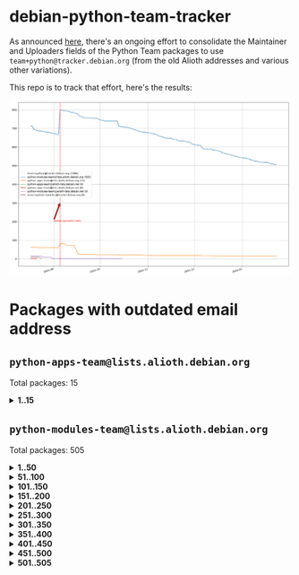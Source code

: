 # debian-python-team-tracker



As announced [here](https://lists.debian.org/debian-python/2021/08/msg00006.html), there's an ongoing effort to consolidate the Maintainer and Uploaders fields of the Python Team packages to use `team+python@tracker.debian.org` (from the old Alioth addresses and various other variations).



This repo is to track that effort, here's the results:



![Python team emails](images/python_team_emails.svg)


# Packages with outdated email address

## `python-apps-team@lists.alioth.debian.org`
Total packages: 15
<details>
<summary><b>1..15</b></summary>


| # | Package | Version |
| --- | --- | --- |
| 1 | [ctop](https://tracker.debian.org/ctop) | 1.0.0-2.1 |
| 2 | [db2twitter](https://tracker.debian.org/db2twitter) | 0.6-1.1 |
| 3 | [dodgy](https://tracker.debian.org/dodgy) | 0.1.9-3 |
| 4 | [etm](https://tracker.debian.org/etm) | 3.2.30-1.1 |
| 5 | [firmware-microbit-micropython](https://tracker.debian.org/firmware-microbit-micropython) | 1.0.1-2 |
| 6 | [freealchemist](https://tracker.debian.org/freealchemist) | 0.5-1.1 |
| 7 | [kanboard-cli](https://tracker.debian.org/kanboard-cli) | 0.0.2-1.1 |
| 8 | [lightyears](https://tracker.debian.org/lightyears) | 1.4-2 |
| 9 | [pipenv](https://tracker.debian.org/pipenv) | 11.9.0-1.1 |
| 10 | [prospector](https://tracker.debian.org/prospector) | 1.1.7-2 |
| 11 | [pybik](https://tracker.debian.org/pybik) | 3.0-3.1 |
| 12 | [retweet](https://tracker.debian.org/retweet) | 0.10-1.1 |
| 13 | [sen](https://tracker.debian.org/sen) | 0.6.1-0.1 |
| 14 | [sinntp](https://tracker.debian.org/sinntp) | 1.6-1.2 |
| 15 | [smem](https://tracker.debian.org/smem) | 1.5-1.1 |
</details>

## `python-modules-team@lists.alioth.debian.org`
Total packages: 505
<details>
<summary><b>1..50</b></summary>


| # | Package | Version |
| --- | --- | --- |
| 1 | [anorack](https://tracker.debian.org/anorack) | 0.2.7-1 |
| 2 | [anosql](https://tracker.debian.org/anosql) | 1.0.1-1 |
| 3 | [asn1crypto](https://tracker.debian.org/asn1crypto) | 1.4.0-1 |
| 4 | [astral](https://tracker.debian.org/astral) | 1.6.1-2 |
| 5 | [authres](https://tracker.debian.org/authres) | 1.2.0-2 |
| 6 | [automat](https://tracker.debian.org/automat) | 20.2.0-1 |
| 7 | [azure-cosmos-table-python](https://tracker.debian.org/azure-cosmos-table-python) | 1.0.5+git20191025-5 |
| 8 | [bdist-nsi](https://tracker.debian.org/bdist-nsi) | 0.1.5-2 |
| 9 | [bernhard](https://tracker.debian.org/bernhard) | 0.2.6-2 |
| 10 | [betamax](https://tracker.debian.org/betamax) | 0.8.1-2 |
| 11 | [bibtexparser](https://tracker.debian.org/bibtexparser) | 1.1.0+ds-3 |
| 12 | [binaryornot](https://tracker.debian.org/binaryornot) | 0.4.4+dfsg-4 |
| 13 | [bitstruct](https://tracker.debian.org/bitstruct) | 8.9.0-1 |
| 14 | [case](https://tracker.debian.org/case) | 1.5.3+dfsg-3 |
| 15 | [cerealizer](https://tracker.debian.org/cerealizer) | 0.8.1-3 |
| 16 | [chardet](https://tracker.debian.org/chardet) | 4.0.0-1 |
| 17 | [chargebee-python](https://tracker.debian.org/chargebee-python) | 1.6.6-1 |
| 18 | [codicefiscale](https://tracker.debian.org/codicefiscale) | 0.9+ds0-2 |
| 19 | [colorclass](https://tracker.debian.org/colorclass) | 2.2.0-2.2 |
| 20 | [colorspacious](https://tracker.debian.org/colorspacious) | 1.1.2-2 |
| 21 | [commonmark](https://tracker.debian.org/commonmark) | 0.9.1-3 |
| 22 | [constantly](https://tracker.debian.org/constantly) | 15.1.0-2 |
| 23 | [contextlib2](https://tracker.debian.org/contextlib2) | 0.6.0.post1-1 |
| 24 | [cookiecutter](https://tracker.debian.org/cookiecutter) | 1.7.3-1 |
| 25 | [coreapi](https://tracker.debian.org/coreapi) | 2.3.3-4 |
| 26 | [coreschema](https://tracker.debian.org/coreschema) | 0.0.4-3 |
| 27 | [cov-core](https://tracker.debian.org/cov-core) | 1.15.0-3 |
| 28 | [cppy](https://tracker.debian.org/cppy) | 1.1.0-2 |
| 29 | [cram](https://tracker.debian.org/cram) | 0.7-4 |
| 30 | [cssutils](https://tracker.debian.org/cssutils) | 1.0.2-3 |
| 31 | [d2to1](https://tracker.debian.org/d2to1) | 0.2.12-2 |
| 32 | [deap](https://tracker.debian.org/deap) | 1.3.1-2 |
| 33 | [debiancontributors](https://tracker.debian.org/debiancontributors) | 0.7.8-2 |
| 34 | [devpi-common](https://tracker.debian.org/devpi-common) | 3.2.2-1.1 |
| 35 | [django-ajax-selects](https://tracker.debian.org/django-ajax-selects) | 1.7.0-3 |
| 36 | [django-bitfield](https://tracker.debian.org/django-bitfield) | 1.9.6-2 |
| 37 | [django-dirtyfields](https://tracker.debian.org/django-dirtyfields) | 1.3.1-2 |
| 38 | [django-environ](https://tracker.debian.org/django-environ) | 0.4.4-2 |
| 39 | [django-filter](https://tracker.debian.org/django-filter) | 2.4.0-1 |
| 40 | [django-hvad](https://tracker.debian.org/django-hvad) | 1.8.0-1.1 |
| 41 | [django-js-reverse](https://tracker.debian.org/django-js-reverse) | 0.7.3-1.1 |
| 42 | [django-macaddress](https://tracker.debian.org/django-macaddress) | 1.5.0-2 |
| 43 | [django-memoize](https://tracker.debian.org/django-memoize) | 2.2.0+dfsg-1 |
| 44 | [django-nose](https://tracker.debian.org/django-nose) | 1.4.6-2.1 |
| 45 | [django-notification](https://tracker.debian.org/django-notification) | 1.2.0-3 |
| 46 | [django-pagination](https://tracker.debian.org/django-pagination) | 1.0.7-4 |
| 47 | [django-paintstore](https://tracker.debian.org/django-paintstore) | 0.2-4 |
| 48 | [django-picklefield](https://tracker.debian.org/django-picklefield) | 3.0.1-1 |
| 49 | [django-pipeline](https://tracker.debian.org/django-pipeline) | 1.6.14-3 |
| 50 | [django-recurrence](https://tracker.debian.org/django-recurrence) | 1.10.3-1 |
</details>
<details>
<summary><b>51..100</b></summary>

| # | Package | Version |
| --- | --- | --- |
| 51 | [django-simple-redis-admin](https://tracker.debian.org/django-simple-redis-admin) | 1.4.0-2 |
| 52 | [django-stronghold](https://tracker.debian.org/django-stronghold) | 0.3.0+debian-2 |
| 53 | [django-webpack-loader](https://tracker.debian.org/django-webpack-loader) | 0.6.0-2 |
| 54 | [django-wkhtmltopdf](https://tracker.debian.org/django-wkhtmltopdf) | 3.3.0-1 |
| 55 | [django-xmlrpc](https://tracker.debian.org/django-xmlrpc) | 0.1.8-2 |
| 56 | [djangorestframework-api-key](https://tracker.debian.org/djangorestframework-api-key) | 2.0.0-2 |
| 57 | [dkimpy](https://tracker.debian.org/dkimpy) | 1.0.5-1 |
| 58 | [dnsdiag](https://tracker.debian.org/dnsdiag) | 2.0.2-1 |
| 59 | [dockerpty](https://tracker.debian.org/dockerpty) | 0.4.1-2 |
| 60 | [dominate](https://tracker.debian.org/dominate) | 2.3.1-2 |
| 61 | [drf-generators](https://tracker.debian.org/drf-generators) | 0.5.0-1 |
| 62 | [elasticsearch-curator](https://tracker.debian.org/elasticsearch-curator) | 5.8.1-1 |
| 63 | [enum34](https://tracker.debian.org/enum34) | 1.1.6-4 |
| 64 | [enzyme](https://tracker.debian.org/enzyme) | 0.4.1-2 |
| 65 | [exam](https://tracker.debian.org/exam) | 0.10.5-3 |
| 66 | [factory-boy](https://tracker.debian.org/factory-boy) | 2.11.1-3 |
| 67 | [faker](https://tracker.debian.org/faker) | 0.9.3-0.1 |
| 68 | [fakesleep](https://tracker.debian.org/fakesleep) | 0.1-2 |
| 69 | [fastchunking](https://tracker.debian.org/fastchunking) | 0.0.3-2 |
| 70 | [feedgenerator](https://tracker.debian.org/feedgenerator) | 1.9-2 |
| 71 | [flake8-polyfill](https://tracker.debian.org/flake8-polyfill) | 1.0.2-2 |
| 72 | [flask-api](https://tracker.debian.org/flask-api) | 1.1+dfsg-1.1 |
| 73 | [flask-babelex](https://tracker.debian.org/flask-babelex) | 0.9.4-1 |
| 74 | [flask-bcrypt](https://tracker.debian.org/flask-bcrypt) | 0.7.1-2 |
| 75 | [flask-compress](https://tracker.debian.org/flask-compress) | 1.4.0-3 |
| 76 | [flask-gravatar](https://tracker.debian.org/flask-gravatar) | 0.4.2-2 |
| 77 | [flask-htmlmin](https://tracker.debian.org/flask-htmlmin) | 1.3.2-2 |
| 78 | [flask-ldapconn](https://tracker.debian.org/flask-ldapconn) | 0.7.2-1.1 |
| 79 | [flask-limiter](https://tracker.debian.org/flask-limiter) | 1.0.1-2 |
| 80 | [flask-mail](https://tracker.debian.org/flask-mail) | 0.9.1+dfsg1-1.1 |
| 81 | [flask-mongoengine](https://tracker.debian.org/flask-mongoengine) | 0.9.3-4 |
| 82 | [flask-multistatic](https://tracker.debian.org/flask-multistatic) | 1.0-2 |
| 83 | [flask-script](https://tracker.debian.org/flask-script) | 2.0.6-2 |
| 84 | [flask-silk](https://tracker.debian.org/flask-silk) | 0.2-18 |
| 85 | [flask-wtf](https://tracker.debian.org/flask-wtf) | 0.14.3-1 |
| 86 | [flufl.bounce](https://tracker.debian.org/flufl.bounce) | 3.0.1-1 |
| 87 | [flufl.enum](https://tracker.debian.org/flufl.enum) | 4.1.1-3 |
| 88 | [flufl.i18n](https://tracker.debian.org/flufl.i18n) | 3.0.1-1 |
| 89 | [flufl.lock](https://tracker.debian.org/flufl.lock) | 5.0.1-1 |
| 90 | [flufl.password](https://tracker.debian.org/flufl.password) | 1.3-3 |
| 91 | [flufl.testing](https://tracker.debian.org/flufl.testing) | 0.7-2 |
| 92 | [gerritlib](https://tracker.debian.org/gerritlib) | 0.8.0-2 |
| 93 | [gmplot](https://tracker.debian.org/gmplot) | 1.2.0-2 |
| 94 | [gtextfsm](https://tracker.debian.org/gtextfsm) | 1.1.0-2 |
| 95 | [gtts](https://tracker.debian.org/gtts) | 2.0.3-1 |
| 96 | [gtts-token](https://tracker.debian.org/gtts-token) | 1.1.3-1 |
| 97 | [guzzle-sphinx-theme](https://tracker.debian.org/guzzle-sphinx-theme) | 0.7.11-5 |
| 98 | [hachoir](https://tracker.debian.org/hachoir) | 3.1.0+dfsg-3 |
| 99 | [haproxy-log-analysis](https://tracker.debian.org/haproxy-log-analysis) | 2.0~b0-2 |
| 100 | [heapdict](https://tracker.debian.org/heapdict) | 1.0.1-1 |
</details>
<details>
<summary><b>101..150</b></summary>

| # | Package | Version |
| --- | --- | --- |
| 101 | [hiro](https://tracker.debian.org/hiro) | 0.5-2 |
| 102 | [hypothesis-auto](https://tracker.debian.org/hypothesis-auto) | 1.1.4-2 |
| 103 | [importmagic](https://tracker.debian.org/importmagic) | 0.1.7-2 |
| 104 | [inflection](https://tracker.debian.org/inflection) | 0.3.1-2 |
| 105 | [json-tricks](https://tracker.debian.org/json-tricks) | 3.11.0-2 |
| 106 | [jsonhyperschema-codec](https://tracker.debian.org/jsonhyperschema-codec) | 1.0.3-2 |
| 107 | [junos-eznc](https://tracker.debian.org/junos-eznc) | 2.1.7-3 |
| 108 | [jupyter-sphinx-theme](https://tracker.debian.org/jupyter-sphinx-theme) | 0.0.6+ds1-10 |
| 109 | [kitchen](https://tracker.debian.org/kitchen) | 1.2.6-2 |
| 110 | [kivy](https://tracker.debian.org/kivy) | 1.11.0-2 |
| 111 | [lazr.delegates](https://tracker.debian.org/lazr.delegates) | 2.0.3-2 |
| 112 | [lazr.smtptest](https://tracker.debian.org/lazr.smtptest) | 2.0.3-2 |
| 113 | [lexicon](https://tracker.debian.org/lexicon) | 3.3.17-1 |
| 114 | [libthumbor](https://tracker.debian.org/libthumbor) | 1.3.3-2 |
| 115 | [logilab-constraint](https://tracker.debian.org/logilab-constraint) | 0.6.0-2 |
| 116 | [mako](https://tracker.debian.org/mako) | 1.1.3+ds1-2 |
| 117 | [manuel](https://tracker.debian.org/manuel) | 1.10.1-2 |
| 118 | [mercurial-extension-utils](https://tracker.debian.org/mercurial-extension-utils) | 1.5.1-3 |
| 119 | [mercurial-keyring](https://tracker.debian.org/mercurial-keyring) | 1.3.1-3 |
| 120 | [milksnake](https://tracker.debian.org/milksnake) | 0.1.5-1 |
| 121 | [mimerender](https://tracker.debian.org/mimerender) | 0.6.0-2 |
| 122 | [mmllib](https://tracker.debian.org/mmllib) | 0.3.0.post1-2 |
| 123 | [mockldap](https://tracker.debian.org/mockldap) | 0.3.0-4 |
| 124 | [modernize](https://tracker.debian.org/modernize) | 0.7-2 |
| 125 | [moksha.common](https://tracker.debian.org/moksha.common) | 1.2.5-4 |
| 126 | [mrtparse](https://tracker.debian.org/mrtparse) | 1.6-2 |
| 127 | [musicbrainzngs](https://tracker.debian.org/musicbrainzngs) | 0.7.1-2 |
| 128 | [mutagen](https://tracker.debian.org/mutagen) | 1.45.1-2 |
| 129 | [mwic](https://tracker.debian.org/mwic) | 0.7.8-1 |
| 130 | [mysql-connector-python](https://tracker.debian.org/mysql-connector-python) | 8.0.15-2 |
| 131 | [nb2plots](https://tracker.debian.org/nb2plots) | 0.6-2 |
| 132 | [netmiko](https://tracker.debian.org/netmiko) | 2.4.2-1 |
| 133 | [networkx](https://tracker.debian.org/networkx) | 2.5+ds-2 |
| 134 | [nose2](https://tracker.debian.org/nose2) | 0.9.2-1 |
| 135 | [nose2-cov](https://tracker.debian.org/nose2-cov) | 1.0a4-3 |
| 136 | [ntplib](https://tracker.debian.org/ntplib) | 0.3.3-2 |
| 137 | [numpy-stl](https://tracker.debian.org/numpy-stl) | 2.9.0-1 |
| 138 | [numpydoc](https://tracker.debian.org/numpydoc) | 1.1.0-3 |
| 139 | [obsub](https://tracker.debian.org/obsub) | 0.2-4 |
| 140 | [okasha](https://tracker.debian.org/okasha) | 0.2.4-4 |
| 141 | [overpass](https://tracker.debian.org/overpass) | 0.7-1 |
| 142 | [pastescript](https://tracker.debian.org/pastescript) | 2.0.2-4 |
| 143 | [pep8](https://tracker.debian.org/pep8) | 1.7.1-9 |
| 144 | [pep8-naming](https://tracker.debian.org/pep8-naming) | 0.10.0-1 |
| 145 | [pg8000](https://tracker.debian.org/pg8000) | 1.10.6-2 |
| 146 | [pidcat](https://tracker.debian.org/pidcat) | 2.1.0-4 |
| 147 | [pilkit](https://tracker.debian.org/pilkit) | 2.0-3 |
| 148 | [plastex](https://tracker.debian.org/plastex) | 2.1-2 |
| 149 | [portio](https://tracker.debian.org/portio) | 0.5-4 |
| 150 | [power](https://tracker.debian.org/power) | 1.4+dfsg-4 |
</details>
<details>
<summary><b>151..200</b></summary>

| # | Package | Version |
| --- | --- | --- |
| 151 | [pprintpp](https://tracker.debian.org/pprintpp) | 0.4.0-2 |
| 152 | [preggy](https://tracker.debian.org/preggy) | 1.4.4-1 |
| 153 | [ptable](https://tracker.debian.org/ptable) | 0.9.2-2 |
| 154 | [py-radix](https://tracker.debian.org/py-radix) | 0.10.0-3 |
| 155 | [py3dns](https://tracker.debian.org/py3dns) | 3.2.1-1 |
| 156 | [pyasn1](https://tracker.debian.org/pyasn1) | 0.4.8-1 |
| 157 | [pybindgen](https://tracker.debian.org/pybindgen) | 0.20.0+dfsg1-2 |
| 158 | [pycallgraph](https://tracker.debian.org/pycallgraph) | 1.1.3-1.2 |
| 159 | [pyclamd](https://tracker.debian.org/pyclamd) | 0.4.0-2 |
| 160 | [pycodestyle](https://tracker.debian.org/pycodestyle) | 2.6.0-1 |
| 161 | [pycxx](https://tracker.debian.org/pycxx) | 7.1.4-0.2 |
| 162 | [pydbus](https://tracker.debian.org/pydbus) | 0.6.0-4 |
| 163 | [pydenticon](https://tracker.debian.org/pydenticon) | 0.3.1-2 |
| 164 | [pydispatcher](https://tracker.debian.org/pydispatcher) | 2.0.5-2 |
| 165 | [pydle](https://tracker.debian.org/pydle) | 0.9.4-2 |
| 166 | [pyeapi](https://tracker.debian.org/pyeapi) | 0.8.1-2 |
| 167 | [pyee](https://tracker.debian.org/pyee) | 7.0.2-1 |
| 168 | [pyenchant](https://tracker.debian.org/pyenchant) | 3.2.0-1 |
| 169 | [pyfg](https://tracker.debian.org/pyfg) | 0.50-2 |
| 170 | [pyfiglet](https://tracker.debian.org/pyfiglet) | 0.8.0+dfsg-1 |
| 171 | [pyfribidi](https://tracker.debian.org/pyfribidi) | 0.12.0+repack-7 |
| 172 | [pygeoif](https://tracker.debian.org/pygeoif) | 0.7-2 |
| 173 | [pygtail](https://tracker.debian.org/pygtail) | 0.6.1-2 |
| 174 | [pygtkspellcheck](https://tracker.debian.org/pygtkspellcheck) | 4.0.5-2 |
| 175 | [pyinotify](https://tracker.debian.org/pyinotify) | 0.9.6-1.3 |
| 176 | [pyiosxr](https://tracker.debian.org/pyiosxr) | 0.52-1.1 |
| 177 | [pyjavaproperties](https://tracker.debian.org/pyjavaproperties) | 0.7-2 |
| 178 | [pyjokes](https://tracker.debian.org/pyjokes) | 0.5.0-3 |
| 179 | [pykcs11](https://tracker.debian.org/pykcs11) | 1.5.10-1 |
| 180 | [pylama](https://tracker.debian.org/pylama) | 7.4.3-3 |
| 181 | [pylibmc](https://tracker.debian.org/pylibmc) | 1.5.2-3 |
| 182 | [pylint-celery](https://tracker.debian.org/pylint-celery) | 0.3-5 |
| 183 | [pylint-common](https://tracker.debian.org/pylint-common) | 0.2.5-4 |
| 184 | [pylint-django](https://tracker.debian.org/pylint-django) | 2.0.13-1 |
| 185 | [pylint-flask](https://tracker.debian.org/pylint-flask) | 0.5-4 |
| 186 | [pylint-plugin-utils](https://tracker.debian.org/pylint-plugin-utils) | 0.6-1 |
| 187 | [pymacs](https://tracker.debian.org/pymacs) | 0.25-3 |
| 188 | [pymodbus](https://tracker.debian.org/pymodbus) | 2.1.0+dfsg-2 |
| 189 | [pynag](https://tracker.debian.org/pynag) | 1.1.2+dfsg-2 |
| 190 | [pynliner](https://tracker.debian.org/pynliner) | 0.8.0-2 |
| 191 | [pyopengl](https://tracker.debian.org/pyopengl) | 3.1.5+dfsg-1 |
| 192 | [pyparsing](https://tracker.debian.org/pyparsing) | 2.4.7-1 |
| 193 | [pyprind](https://tracker.debian.org/pyprind) | 2.11.2-2 |
| 194 | [pyquery](https://tracker.debian.org/pyquery) | 1.2.9-4 |
| 195 | [pyrad](https://tracker.debian.org/pyrad) | 2.1-2 |
| 196 | [pyrsistent](https://tracker.debian.org/pyrsistent) | 0.15.5-1 |
| 197 | [pysimplesoap](https://tracker.debian.org/pysimplesoap) | 1.16.2-3 |
| 198 | [pysmi](https://tracker.debian.org/pysmi) | 0.3.2-2 |
| 199 | [pysodium](https://tracker.debian.org/pysodium) | 0.7.0-2 |
| 200 | [pyspf](https://tracker.debian.org/pyspf) | 2.0.14-2 |
</details>
<details>
<summary><b>201..250</b></summary>

| # | Package | Version |
| --- | --- | --- |
| 201 | [pysrt](https://tracker.debian.org/pysrt) | 1.0.1-2 |
| 202 | [pyssim](https://tracker.debian.org/pyssim) | 0.2-2 |
| 203 | [pytaglib](https://tracker.debian.org/pytaglib) | 0.3.6+dfsg-2 |
| 204 | [pytds](https://tracker.debian.org/pytds) | 1.10.0-1 |
| 205 | [pytest-bdd](https://tracker.debian.org/pytest-bdd) | 3.2.1-1 |
| 206 | [pytest-cookies](https://tracker.debian.org/pytest-cookies) | 0.4.0-1 |
| 207 | [pytest-django](https://tracker.debian.org/pytest-django) | 3.5.1-1 |
| 208 | [pytest-expect](https://tracker.debian.org/pytest-expect) | 1.1.0-2 |
| 209 | [pytest-httpbin](https://tracker.debian.org/pytest-httpbin) | 1.0.0-2 |
| 210 | [pytest-instafail](https://tracker.debian.org/pytest-instafail) | 0.4.2-1 |
| 211 | [pytest-runner](https://tracker.debian.org/pytest-runner) | 2.11.1-1.2 |
| 212 | [pytest-sugar](https://tracker.debian.org/pytest-sugar) | 0.9.4-1 |
| 213 | [pytest-tornado](https://tracker.debian.org/pytest-tornado) | 0.8.1-1 |
| 214 | [pytest-vcr](https://tracker.debian.org/pytest-vcr) | 1.0.2-2 |
| 215 | [python-activipy](https://tracker.debian.org/python-activipy) | 0.1-7 |
| 216 | [python-adal](https://tracker.debian.org/python-adal) | 1.2.2-1 |
| 217 | [python-aiohttp-session](https://tracker.debian.org/python-aiohttp-session) | 2.9.0-2 |
| 218 | [python-aioinflux](https://tracker.debian.org/python-aioinflux) | 0.9.0-2 |
| 219 | [python-aiomeasures](https://tracker.debian.org/python-aiomeasures) | 0.5.14-3 |
| 220 | [python-amqplib](https://tracker.debian.org/python-amqplib) | 1.0.2-2 |
| 221 | [python-apptools](https://tracker.debian.org/python-apptools) | 4.5.0-1.1 |
| 222 | [python-aptly](https://tracker.debian.org/python-aptly) | 0.12.10-2 |
| 223 | [python-args](https://tracker.debian.org/python-args) | 0.1.0-3 |
| 224 | [python-arpy](https://tracker.debian.org/python-arpy) | 1.1.1-4 |
| 225 | [python-astor](https://tracker.debian.org/python-astor) | 0.8.1-1 |
| 226 | [python-base58](https://tracker.debian.org/python-base58) | 1.0.3-1.1 |
| 227 | [python-bcdoc](https://tracker.debian.org/python-bcdoc) | 0.16.0-2 |
| 228 | [python-bitbucket-api](https://tracker.debian.org/python-bitbucket-api) | 0.5.0-3 |
| 229 | [python-box](https://tracker.debian.org/python-box) | 3.4.6-2 |
| 230 | [python-btrees](https://tracker.debian.org/python-btrees) | 4.3.1-2 |
| 231 | [python-cerberus](https://tracker.debian.org/python-cerberus) | 1.3.2-1 |
| 232 | [python-click-log](https://tracker.debian.org/python-click-log) | 0.2.1-2 |
| 233 | [python-clint](https://tracker.debian.org/python-clint) | 0.5.1-3 |
| 234 | [python-cluster](https://tracker.debian.org/python-cluster) | 1.3.3-3 |
| 235 | [python-cmarkgfm](https://tracker.debian.org/python-cmarkgfm) | 0.4.2-1 |
| 236 | [python-coloredlogs](https://tracker.debian.org/python-coloredlogs) | 7.3-2 |
| 237 | [python-colour](https://tracker.debian.org/python-colour) | 0.1.5-2 |
| 238 | [python-consul](https://tracker.debian.org/python-consul) | 0.7.1-1.1 |
| 239 | [python-cookies](https://tracker.debian.org/python-cookies) | 2.2.1-3 |
| 240 | [python-cpuinfo](https://tracker.debian.org/python-cpuinfo) | 5.0.0-2 |
| 241 | [python-crcmod](https://tracker.debian.org/python-crcmod) | 1.7+dfsg-2 |
| 242 | [python-cs](https://tracker.debian.org/python-cs) | 2.7.1-1 |
| 243 | [python-dbfread](https://tracker.debian.org/python-dbfread) | 2.0.7-3 |
| 244 | [python-decorator](https://tracker.debian.org/python-decorator) | 4.4.2-2 |
| 245 | [python-demjson](https://tracker.debian.org/python-demjson) | 2.2.4-5 |
| 246 | [python-diaspy](https://tracker.debian.org/python-diaspy) | 0.6.0-2 |
| 247 | [python-dictobj](https://tracker.debian.org/python-dictobj) | 0.4-4 |
| 248 | [python-distutils-extra](https://tracker.debian.org/python-distutils-extra) | 2.45 |
| 249 | [python-django-casclient](https://tracker.debian.org/python-django-casclient) | 1.5.3-1 |
| 250 | [python-django-etcd-settings](https://tracker.debian.org/python-django-etcd-settings) | 0.1.13+dfsg-3 |
</details>
<details>
<summary><b>251..300</b></summary>

| # | Package | Version |
| --- | --- | --- |
| 251 | [python-django-gravatar2](https://tracker.debian.org/python-django-gravatar2) | 1.4.4-2 |
| 252 | [python-django-jsonfield](https://tracker.debian.org/python-django-jsonfield) | 1.4.0-2 |
| 253 | [python-django-push-notifications](https://tracker.debian.org/python-django-push-notifications) | 1.4.1-1 |
| 254 | [python-django-simple-history](https://tracker.debian.org/python-django-simple-history) | 2.7.0-1.1 |
| 255 | [python-doubleratchet](https://tracker.debian.org/python-doubleratchet) | 0.6.0-2 |
| 256 | [python-dpkt](https://tracker.debian.org/python-dpkt) | 1.9.2-2 |
| 257 | [python-easywebdav](https://tracker.debian.org/python-easywebdav) | 1.2.0-8 |
| 258 | [python-envisage](https://tracker.debian.org/python-envisage) | 4.9.0-2.1 |
| 259 | [python-envparse](https://tracker.debian.org/python-envparse) | 0.2.0-2 |
| 260 | [python-envs](https://tracker.debian.org/python-envs) | 1.2.6-1.1 |
| 261 | [python-epc](https://tracker.debian.org/python-epc) | 0.0.5-3 |
| 262 | [python-etcd](https://tracker.debian.org/python-etcd) | 0.4.5-2 |
| 263 | [python-ethtool](https://tracker.debian.org/python-ethtool) | 0.14-3 |
| 264 | [python-ewmh](https://tracker.debian.org/python-ewmh) | 0.1.6-2 |
| 265 | [python-exotel](https://tracker.debian.org/python-exotel) | 0.1.5-2 |
| 266 | [python-feather-format](https://tracker.debian.org/python-feather-format) | 0.3.1+dfsg1-4 |
| 267 | [python-flaky](https://tracker.debian.org/python-flaky) | 3.7.0-1 |
| 268 | [python-flask-seeder](https://tracker.debian.org/python-flask-seeder) | 0.1~a2-2 |
| 269 | [python-genty](https://tracker.debian.org/python-genty) | 1.3.2-1 |
| 270 | [python-geoip2](https://tracker.debian.org/python-geoip2) | 2.9.0+dfsg1-2 |
| 271 | [python-gflags](https://tracker.debian.org/python-gflags) | 1.5.1-7 |
| 272 | [python-glob2](https://tracker.debian.org/python-glob2) | 0.5-3 |
| 273 | [python-hashids](https://tracker.debian.org/python-hashids) | 1.3.1-1 |
| 274 | [python-hidapi](https://tracker.debian.org/python-hidapi) | 0.9.0.post3-2 |
| 275 | [python-hiredis](https://tracker.debian.org/python-hiredis) | 1.0.1-1 |
| 276 | [python-hpilo](https://tracker.debian.org/python-hpilo) | 4.3-3 |
| 277 | [python-html2text](https://tracker.debian.org/python-html2text) | 2020.1.16-1 |
| 278 | [python-http-parser](https://tracker.debian.org/python-http-parser) | 0.9.0-1 |
| 279 | [python-httptools](https://tracker.debian.org/python-httptools) | 0.1.1-1 |
| 280 | [python-icalendar](https://tracker.debian.org/python-icalendar) | 4.0.3-4 |
| 281 | [python-iniparse](https://tracker.debian.org/python-iniparse) | 0.4-3 |
| 282 | [python-ipaddress](https://tracker.debian.org/python-ipaddress) | 1.0.23-1 |
| 283 | [python-ipfix](https://tracker.debian.org/python-ipfix) | 0.9.7-2 |
| 284 | [python-irodsclient](https://tracker.debian.org/python-irodsclient) | 0.8.1-2 |
| 285 | [python-isc-dhcp-leases](https://tracker.debian.org/python-isc-dhcp-leases) | 0.9.1-2 |
| 286 | [python-iso3166](https://tracker.debian.org/python-iso3166) | 0.8.git20170319-2 |
| 287 | [python-isoweek](https://tracker.debian.org/python-isoweek) | 1.3.3-3 |
| 288 | [python-jmespath](https://tracker.debian.org/python-jmespath) | 0.10.0-1 |
| 289 | [python-jsonrpc](https://tracker.debian.org/python-jsonrpc) | 1.13.0-1 |
| 290 | [python-junit-xml](https://tracker.debian.org/python-junit-xml) | 1.9-1 |
| 291 | [python-kanboard](https://tracker.debian.org/python-kanboard) | 1.0.1-1.1 |
| 292 | [python-langdetect](https://tracker.debian.org/python-langdetect) | 1.0.7-4 |
| 293 | [python-ldap](https://tracker.debian.org/python-ldap) | 3.2.0-4 |
| 294 | [python-ldapdomaindump](https://tracker.debian.org/python-ldapdomaindump) | 0.9.3-1 |
| 295 | [python-libguess](https://tracker.debian.org/python-libguess) | 1.1-4 |
| 296 | [python-logfury](https://tracker.debian.org/python-logfury) | 0.1.2-4 |
| 297 | [python-lupa](https://tracker.debian.org/python-lupa) | 1.9+dfsg-1 |
| 298 | [python-mailer](https://tracker.debian.org/python-mailer) | 0.8.1-4 |
| 299 | [python-mastodon](https://tracker.debian.org/python-mastodon) | 1.5.1-1 |
| 300 | [python-mccabe](https://tracker.debian.org/python-mccabe) | 0.6.1-3 |
</details>
<details>
<summary><b>301..350</b></summary>

| # | Package | Version |
| --- | --- | --- |
| 301 | [python-measurement](https://tracker.debian.org/python-measurement) | 2.0.1-2 |
| 302 | [python-meld3](https://tracker.debian.org/python-meld3) | 1.0.2-3 |
| 303 | [python-mnemonic](https://tracker.debian.org/python-mnemonic) | 0.19-1 |
| 304 | [python-model-mommy](https://tracker.debian.org/python-model-mommy) | 1.6.0-2 |
| 305 | [python-morris](https://tracker.debian.org/python-morris) | 1.2-2 |
| 306 | [python-mpegdash](https://tracker.debian.org/python-mpegdash) | 0.2.0-1 |
| 307 | [python-multidict](https://tracker.debian.org/python-multidict) | 5.1.0-1 |
| 308 | [python-munch](https://tracker.debian.org/python-munch) | 2.3.2-2 |
| 309 | [python-murmurhash](https://tracker.debian.org/python-murmurhash) | 1.0.2-1 |
| 310 | [python-nine](https://tracker.debian.org/python-nine) | 1.1.0-1 |
| 311 | [python-noise](https://tracker.debian.org/python-noise) | 1.2.3-3 |
| 312 | [python-notify2](https://tracker.debian.org/python-notify2) | 0.3-4 |
| 313 | [python-ntlm-auth](https://tracker.debian.org/python-ntlm-auth) | 1.4.0-1 |
| 314 | [python-oauth](https://tracker.debian.org/python-oauth) | 1.0.1-6 |
| 315 | [python-offtrac](https://tracker.debian.org/python-offtrac) | 0.1.0-2.1 |
| 316 | [python-opcua](https://tracker.debian.org/python-opcua) | 0.98.11-1 |
| 317 | [python-openid-cla](https://tracker.debian.org/python-openid-cla) | 1.2-2 |
| 318 | [python-openid-teams](https://tracker.debian.org/python-openid-teams) | 1.2-2 |
| 319 | [python-openidc-client](https://tracker.debian.org/python-openidc-client) | 0.6.0-1.1 |
| 320 | [python-opentimestamps](https://tracker.debian.org/python-opentimestamps) | 0.4.1-1 |
| 321 | [python-padme](https://tracker.debian.org/python-padme) | 1.1.1-3 |
| 322 | [python-pampy](https://tracker.debian.org/python-pampy) | 1.8.4-2 |
| 323 | [python-path-and-address](https://tracker.debian.org/python-path-and-address) | 2.0.1-2 |
| 324 | [python-pathtools](https://tracker.debian.org/python-pathtools) | 0.1.2-4 |
| 325 | [python-paypal](https://tracker.debian.org/python-paypal) | 1.2.5-3 |
| 326 | [python-peakutils](https://tracker.debian.org/python-peakutils) | 1.3.3+ds-2 |
| 327 | [python-pem](https://tracker.debian.org/python-pem) | 19.1.0-1 |
| 328 | [python-persistent](https://tracker.debian.org/python-persistent) | 4.6.4-0.2 |
| 329 | [python-pex](https://tracker.debian.org/python-pex) | 1.1.14-3.1 |
| 330 | [python-pgpdump](https://tracker.debian.org/python-pgpdump) | 1.5-2 |
| 331 | [python-pgspecial](https://tracker.debian.org/python-pgspecial) | 1.11.10+dfsg1-1 |
| 332 | [python-phonenumbers](https://tracker.debian.org/python-phonenumbers) | 8.12.1-1 |
| 333 | [python-picklable-itertools](https://tracker.debian.org/python-picklable-itertools) | 0.1.1-3 |
| 334 | [python-plaster](https://tracker.debian.org/python-plaster) | 1.0-2 |
| 335 | [python-plaster-pastedeploy](https://tracker.debian.org/python-plaster-pastedeploy) | 0.5-3 |
| 336 | [python-prctl](https://tracker.debian.org/python-prctl) | 1.7-2 |
| 337 | [python-preshed](https://tracker.debian.org/python-preshed) | 3.0.2-1 |
| 338 | [python-pretend](https://tracker.debian.org/python-pretend) | 1.0.9-1 |
| 339 | [python-prettylog](https://tracker.debian.org/python-prettylog) | 0.1.0-2 |
| 340 | [python-priority](https://tracker.debian.org/python-priority) | 1.3.0-3 |
| 341 | [python-progressbar](https://tracker.debian.org/python-progressbar) | 2.5-2 |
| 342 | [python-pskc](https://tracker.debian.org/python-pskc) | 1.1-3 |
| 343 | [python-py-zipkin](https://tracker.debian.org/python-py-zipkin) | 0.15.0-1.1 |
| 344 | [python-pyasn1-modules](https://tracker.debian.org/python-pyasn1-modules) | 0.2.1-1 |
| 345 | [python-pyface](https://tracker.debian.org/python-pyface) | 6.1.2-2 |
| 346 | [python-pyftpdlib](https://tracker.debian.org/python-pyftpdlib) | 1.5.4-2 |
| 347 | [python-pygerrit2](https://tracker.debian.org/python-pygerrit2) | 2.0.4-2 |
| 348 | [python-pypump](https://tracker.debian.org/python-pypump) | 0.7-3 |
| 349 | [python-pysnmp4-apps](https://tracker.debian.org/python-pysnmp4-apps) | 0.3.2-2.2 |
| 350 | [python-pysnmp4-mibs](https://tracker.debian.org/python-pysnmp4-mibs) | 0.1.3-3 |
</details>
<details>
<summary><b>351..400</b></summary>

| # | Package | Version |
| --- | --- | --- |
| 351 | [python-pytest-benchmark](https://tracker.debian.org/python-pytest-benchmark) | 3.2.2-2 |
| 352 | [python-pyvmomi](https://tracker.debian.org/python-pyvmomi) | 6.7.1-3 |
| 353 | [python-rarfile](https://tracker.debian.org/python-rarfile) | 3.1-1 |
| 354 | [python-ratelimiter](https://tracker.debian.org/python-ratelimiter) | 1.2.0.post0-1 |
| 355 | [python-redisearch-py](https://tracker.debian.org/python-redisearch-py) | 1.0.0-1 |
| 356 | [python-releases](https://tracker.debian.org/python-releases) | 1.6.3-1 |
| 357 | [python-repoze.lru](https://tracker.debian.org/python-repoze.lru) | 0.7-2 |
| 358 | [python-repoze.sphinx.autointerface](https://tracker.debian.org/python-repoze.sphinx.autointerface) | 0.8-0.2 |
| 359 | [python-repoze.tm2](https://tracker.debian.org/python-repoze.tm2) | 2.0-2 |
| 360 | [python-requests-ntlm](https://tracker.debian.org/python-requests-ntlm) | 1.1.0-1.1 |
| 361 | [python-requirements-detector](https://tracker.debian.org/python-requirements-detector) | 0.6-2 |
| 362 | [python-restless](https://tracker.debian.org/python-restless) | 2.1.1-2 |
| 363 | [python-rpaths](https://tracker.debian.org/python-rpaths) | 0.13-1.1 |
| 364 | [python-rply](https://tracker.debian.org/python-rply) | 0.7.7-2 |
| 365 | [python-schedutils](https://tracker.debian.org/python-schedutils) | 0.6-2.1 |
| 366 | [python-schema](https://tracker.debian.org/python-schema) | 0.6.7-3 |
| 367 | [python-schroot](https://tracker.debian.org/python-schroot) | 0.4-4 |
| 368 | [python-scp](https://tracker.debian.org/python-scp) | 0.13.0-2 |
| 369 | [python-scrapy-djangoitem](https://tracker.debian.org/python-scrapy-djangoitem) | 1.1.1-4 |
| 370 | [python-scripttest](https://tracker.debian.org/python-scripttest) | 1.3-3 |
| 371 | [python-scruffy](https://tracker.debian.org/python-scruffy) | 0.3.3-2 |
| 372 | [python-sdnotify](https://tracker.debian.org/python-sdnotify) | 0.3.1-2 |
| 373 | [python-serverfiles](https://tracker.debian.org/python-serverfiles) | 0.3.0-1 |
| 374 | [python-service-identity](https://tracker.debian.org/python-service-identity) | 18.1.0-6 |
| 375 | [python-sexpdata](https://tracker.debian.org/python-sexpdata) | 0.0.3-2 |
| 376 | [python-shade](https://tracker.debian.org/python-shade) | 1.30.0-3 |
| 377 | [python-shellescape](https://tracker.debian.org/python-shellescape) | 3.4.1-4 |
| 378 | [python-simpy](https://tracker.debian.org/python-simpy) | 2.3.1+dfsg-2 |
| 379 | [python-simpy3](https://tracker.debian.org/python-simpy3) | 3.0.11-2 |
| 380 | [python-slimmer](https://tracker.debian.org/python-slimmer) | 0.1.30-8 |
| 381 | [python-slugify](https://tracker.debian.org/python-slugify) | 4.0.0-1 |
| 382 | [python-smstrade](https://tracker.debian.org/python-smstrade) | 0.2.4-6 |
| 383 | [python-socketpool](https://tracker.debian.org/python-socketpool) | 0.5.3-5 |
| 384 | [python-sphinx-issues](https://tracker.debian.org/python-sphinx-issues) | 1.2.0-2 |
| 385 | [python-spur](https://tracker.debian.org/python-spur) | 0.3.21-1 |
| 386 | [python-srp](https://tracker.debian.org/python-srp) | 1.0.15-1 |
| 387 | [python-statsd](https://tracker.debian.org/python-statsd) | 3.3.0-2 |
| 388 | [python-stopit](https://tracker.debian.org/python-stopit) | 1.1.2-1 |
| 389 | [python-structlog](https://tracker.debian.org/python-structlog) | 20.1.0-1 |
| 390 | [python-sunlight](https://tracker.debian.org/python-sunlight) | 1.1.5-3 |
| 391 | [python-suntime](https://tracker.debian.org/python-suntime) | 1.2.5-2 |
| 392 | [python-tempita](https://tracker.debian.org/python-tempita) | 0.5.2-6 |
| 393 | [python-test-server](https://tracker.debian.org/python-test-server) | 0.0.27-2 |
| 394 | [python-testing.common.database](https://tracker.debian.org/python-testing.common.database) | 2.0.0-2 |
| 395 | [python-testing.mysqld](https://tracker.debian.org/python-testing.mysqld) | 1.4.0-4 |
| 396 | [python-testing.postgresql](https://tracker.debian.org/python-testing.postgresql) | 1.3.0-2 |
| 397 | [python-thriftpy](https://tracker.debian.org/python-thriftpy) | 0.3.9+ds1-1 |
| 398 | [python-tinycss](https://tracker.debian.org/python-tinycss) | 0.4-3 |
| 399 | [python-tktreectrl](https://tracker.debian.org/python-tktreectrl) | 2.0.2-3 |
| 400 | [python-traits](https://tracker.debian.org/python-traits) | 5.2.0-2 |
</details>
<details>
<summary><b>401..450</b></summary>

| # | Package | Version |
| --- | --- | --- |
| 401 | [python-traitsui](https://tracker.debian.org/python-traitsui) | 6.1.3-3 |
| 402 | [python-translationstring](https://tracker.debian.org/python-translationstring) | 1.4-1 |
| 403 | [python-twitter](https://tracker.debian.org/python-twitter) | 3.3-2 |
| 404 | [python-typeguard](https://tracker.debian.org/python-typeguard) | 2.2.2-1.1 |
| 405 | [python-tzlocal](https://tracker.debian.org/python-tzlocal) | 2.1-1 |
| 406 | [python-udatetime](https://tracker.debian.org/python-udatetime) | 0.0.16-4 |
| 407 | [python-unicodecsv](https://tracker.debian.org/python-unicodecsv) | 0.14.1-2 |
| 408 | [python-unidiff](https://tracker.debian.org/python-unidiff) | 0.5.5-2 |
| 409 | [python-urlobject](https://tracker.debian.org/python-urlobject) | 2.4.3-3 |
| 410 | [python-urwidtrees](https://tracker.debian.org/python-urwidtrees) | 1.0.3.dev0-1 |
| 411 | [python-utils](https://tracker.debian.org/python-utils) | 2.3.0-2 |
| 412 | [python-vagrant](https://tracker.debian.org/python-vagrant) | 0.5.15-3 |
| 413 | [python-venusian](https://tracker.debian.org/python-venusian) | 3.0.0-1 |
| 414 | [python-vobject](https://tracker.debian.org/python-vobject) | 0.9.6.1-0.2 |
| 415 | [python-webob](https://tracker.debian.org/python-webob) | 1:1.8.6-1.1 |
| 416 | [python-wget](https://tracker.debian.org/python-wget) | 3.2-3 |
| 417 | [python-wheezy.template](https://tracker.debian.org/python-wheezy.template) | 0.1.167-2 |
| 418 | [python-whoosh](https://tracker.debian.org/python-whoosh) | 2.7.4+git6-g9134ad92-5 |
| 419 | [python-wither](https://tracker.debian.org/python-wither) | 1.1-2 |
| 420 | [python-wsgilog](https://tracker.debian.org/python-wsgilog) | 0.3.1-3 |
| 421 | [python-x3dh](https://tracker.debian.org/python-x3dh) | 0.5.8-2 |
| 422 | [python-xeddsa](https://tracker.debian.org/python-xeddsa) | 0.4.6-2 |
| 423 | [python-yaswfp](https://tracker.debian.org/python-yaswfp) | 0.9.3-1.1 |
| 424 | [python-zc.customdoctests](https://tracker.debian.org/python-zc.customdoctests) | 1.0.1-2 |
| 425 | [python-zipp](https://tracker.debian.org/python-zipp) | 1.0.0-3 |
| 426 | [python-zxcvbn](https://tracker.debian.org/python-zxcvbn) | 4.4.28-2 |
| 427 | [python3-proselint](https://tracker.debian.org/python3-proselint) | 0.10.2-2 |
| 428 | [pythondialog](https://tracker.debian.org/pythondialog) | 3.5.1-1 |
| 429 | [pytoml](https://tracker.debian.org/pytoml) | 0.1.21-1 |
| 430 | [pyuca](https://tracker.debian.org/pyuca) | 1.2-2 |
| 431 | [pyutilib](https://tracker.debian.org/pyutilib) | 5.8.0-1 |
| 432 | [pywavelets](https://tracker.debian.org/pywavelets) | 1.1.1-1 |
| 433 | [pywinrm](https://tracker.debian.org/pywinrm) | 0.3.0-2 |
| 434 | [quark-sphinx-theme](https://tracker.debian.org/quark-sphinx-theme) | 0.5.1-2 |
| 435 | [readlike](https://tracker.debian.org/readlike) | 0.1.3-1.1 |
| 436 | [recommonmark](https://tracker.debian.org/recommonmark) | 0.6.0+ds-1 |
| 437 | [redis-py-cluster](https://tracker.debian.org/redis-py-cluster) | 2.0.0-1 |
| 438 | [reentry](https://tracker.debian.org/reentry) | 1.3.1-1 |
| 439 | [reparser](https://tracker.debian.org/reparser) | 1.4.3-1 |
| 440 | [requests-aws](https://tracker.debian.org/requests-aws) | 0.1.5-2 |
| 441 | [ripe-atlas-cousteau](https://tracker.debian.org/ripe-atlas-cousteau) | 1.4.2-3 |
| 442 | [ripe-atlas-sagan](https://tracker.debian.org/ripe-atlas-sagan) | 1.2.2-2 |
| 443 | [robot-detection](https://tracker.debian.org/robot-detection) | 0.4.0-2 |
| 444 | [routes](https://tracker.debian.org/routes) | 2.5.1-1 |
| 445 | [sgmllib3k](https://tracker.debian.org/sgmllib3k) | 1.0.0-3 |
| 446 | [simplegeneric](https://tracker.debian.org/simplegeneric) | 0.8.1-3 |
| 447 | [singledispatch](https://tracker.debian.org/singledispatch) | 3.4.0.3-3 |
| 448 | [sireader](https://tracker.debian.org/sireader) | 1.1.1-2 |
| 449 | [sleekxmpp](https://tracker.debian.org/sleekxmpp) | 1.3.3-6 |
| 450 | [slimit](https://tracker.debian.org/slimit) | 0.8.1-4 |
</details>
<details>
<summary><b>451..500</b></summary>

| # | Package | Version |
| --- | --- | --- |
| 451 | [smartypants](https://tracker.debian.org/smartypants) | 2.0.0-2 |
| 452 | [sortedcontainers](https://tracker.debian.org/sortedcontainers) | 2.1.0-2 |
| 453 | [speaklater](https://tracker.debian.org/speaklater) | 1.3-5 |
| 454 | [sphinx](https://tracker.debian.org/sphinx) | 1.8.5-2 |
| 455 | [sphinx](https://tracker.debian.org/sphinx) | 1.8.5-3 |
| 456 | [sphinx](https://tracker.debian.org/sphinx) | 1.8.5-4 |
| 457 | [sphinx](https://tracker.debian.org/sphinx) | 1.8.5-5 |
| 458 | [sphinx](https://tracker.debian.org/sphinx) | 2.4.3-2 |
| 459 | [sphinx](https://tracker.debian.org/sphinx) | 2.4.3-4 |
| 460 | [sphinx-autorun](https://tracker.debian.org/sphinx-autorun) | 1.1.0-3.1 |
| 461 | [sphinx-celery](https://tracker.debian.org/sphinx-celery) | 2.0.0-1 |
| 462 | [sphinx-intl](https://tracker.debian.org/sphinx-intl) | 2.0.1-2 |
| 463 | [sphinxcontrib-devhelp](https://tracker.debian.org/sphinxcontrib-devhelp) | 1.0.2-2 |
| 464 | [sphinxcontrib-doxylink](https://tracker.debian.org/sphinxcontrib-doxylink) | 1.5-1 |
| 465 | [sphinxcontrib-log-cabinet](https://tracker.debian.org/sphinxcontrib-log-cabinet) | 1.0.1-2 |
| 466 | [sphinxcontrib-qthelp](https://tracker.debian.org/sphinxcontrib-qthelp) | 1.0.3-2 |
| 467 | [sphinxcontrib-rubydomain](https://tracker.debian.org/sphinxcontrib-rubydomain) | 0.1~dev-20100804-2 |
| 468 | [sphinxcontrib-websupport](https://tracker.debian.org/sphinxcontrib-websupport) | 1.2.4-1 |
| 469 | [sphinxtesters](https://tracker.debian.org/sphinxtesters) | 0.2.3-1 |
| 470 | [sshpubkeys](https://tracker.debian.org/sshpubkeys) | 3.1.0-2.1 |
| 471 | [sshtunnel](https://tracker.debian.org/sshtunnel) | 0.1.4-2 |
| 472 | [stardicter](https://tracker.debian.org/stardicter) | 1.2-1 |
| 473 | [straight.plugin](https://tracker.debian.org/straight.plugin) | 1.4.1-3 |
| 474 | [stsci.distutils](https://tracker.debian.org/stsci.distutils) | 0.3.7-5 |
| 475 | [tagpy](https://tracker.debian.org/tagpy) | 2013.1-7 |
| 476 | [terminaltables](https://tracker.debian.org/terminaltables) | 3.1.0-3 |
| 477 | [texext](https://tracker.debian.org/texext) | 0.6.6-2 |
| 478 | [tinydb](https://tracker.debian.org/tinydb) | 3.15.2-2 |
| 479 | [translation-finder](https://tracker.debian.org/translation-finder) | 1.0-1 |
| 480 | [transmissionrpc](https://tracker.debian.org/transmissionrpc) | 0.11-4 |
| 481 | [twodict](https://tracker.debian.org/twodict) | 1.2-2 |
| 482 | [txws](https://tracker.debian.org/txws) | 0.9.1-4 |
| 483 | [txzmq](https://tracker.debian.org/txzmq) | 0.8.0-2 |
| 484 | [typogrify](https://tracker.debian.org/typogrify) | 1:2.0.7-2 |
| 485 | [u-msgpack-python](https://tracker.debian.org/u-msgpack-python) | 2.3.0-2 |
| 486 | [utidylib](https://tracker.debian.org/utidylib) | 0.5-3 |
| 487 | [vcr.py](https://tracker.debian.org/vcr.py) | 4.0.2-1 |
| 488 | [vim-autopep8](https://tracker.debian.org/vim-autopep8) | 1.2.0-2 |
| 489 | [vsts-cd-manager](https://tracker.debian.org/vsts-cd-manager) | 1.0.2-3 |
| 490 | [wchartype](https://tracker.debian.org/wchartype) | 0.1-2 |
| 491 | [wcwidth](https://tracker.debian.org/wcwidth) | 0.1.9+dfsg1-2 |
| 492 | [webpy](https://tracker.debian.org/webpy) | 1:0.61-1 |
| 493 | [whichcraft](https://tracker.debian.org/whichcraft) | 0.4.1-2 |
| 494 | [wikitrans](https://tracker.debian.org/wikitrans) | 1.3-1 |
| 495 | [willow](https://tracker.debian.org/willow) | 1.4-1 |
| 496 | [wlc](https://tracker.debian.org/wlc) | 1.2-1 |
| 497 | [wokkel](https://tracker.debian.org/wokkel) | 18.0.0-3.1 |
| 498 | [wsgiproxy2](https://tracker.debian.org/wsgiproxy2) | 0.4.5-1.1 |
| 499 | [wtf-peewee](https://tracker.debian.org/wtf-peewee) | 3.0.0+dfsg-2 |
| 500 | [wtforms](https://tracker.debian.org/wtforms) | 2.2.1-2 |
</details>
<details>
<summary><b>501..505</b></summary>

| # | Package | Version |
| --- | --- | --- |
| 501 | [xhtml2pdf](https://tracker.debian.org/xhtml2pdf) | 0.2.4-1 |
| 502 | [xlwt](https://tracker.debian.org/xlwt) | 1.3.0-3 |
| 503 | [zc.lockfile](https://tracker.debian.org/zc.lockfile) | 2.0-1 |
| 504 | [zict](https://tracker.debian.org/zict) | 2.0.0-1 |
| 505 | [zope.deprecation](https://tracker.debian.org/zope.deprecation) | 4.4.0-4 |
</details>
